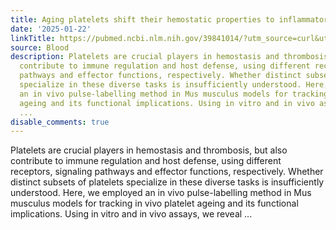 ```yaml
---
title: Aging platelets shift their hemostatic properties to inflammatory functions
date: '2025-01-22'
linkTitle: https://pubmed.ncbi.nlm.nih.gov/39841014/?utm_source=curl&utm_medium=rss&utm_campaign=journals&utm_content=7603509&fc=None&ff=20250123170657&v=2.18.0.post9+e462414
source: Blood
description: Platelets are crucial players in hemostasis and thrombosis, but also
  contribute to immune regulation and host defense, using different receptors, signaling
  pathways and effector functions, respectively. Whether distinct subsets of platelets
  specialize in these diverse tasks is insufficiently understood. Here, we employed
  an in vivo pulse-labelling method in Mus musculus models for tracking in vivo platelet
  ageing and its functional implications. Using in vitro and in vivo assays, we reveal
  ...
disable_comments: true
---
```

Platelets are crucial players in hemostasis and thrombosis, but also contribute to immune regulation and host defense, using different receptors, signaling pathways and effector functions, respectively. Whether distinct subsets of platelets specialize in these diverse tasks is insufficiently understood. Here, we employed an in vivo pulse-labelling method in Mus musculus models for tracking in vivo platelet ageing and its functional implications. Using in vitro and in vivo assays, we reveal ...